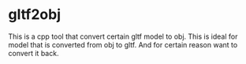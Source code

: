 # gltf2obj
This is a cpp tool that convert certain gltf model to obj. This is ideal for model that is converted from obj to gltf. And for certain reason want to convert it back.
